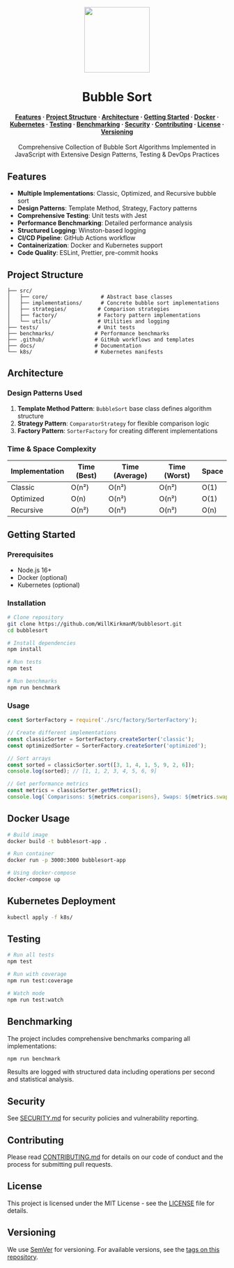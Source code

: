 <p align="center">
  <img src="https://avatars.githubusercontent.com/u/138057124?s=200&v=4" width="150" />
</p>
<h1 align="center">Bubble Sort</h1>

<h4 align="center">
  <a href=""></a>
</h4>

<h4 align="center">
  <a href="#-features">Features</a>
  ·
  <a href="#-project-structure">Project Structure</a>
  ·
  <a href="#️-architecture">Architecture</a>
  ·
  <a href="#-getting-started">Getting Started</a>
  ·
  <a href="#-docker-usage">Docker</a>
  ·
  <a href="#️-kubernetes-deployment">Kubernetes</a>
  ·
  <a href="#-testing">Testing</a>
  ·
  <a href="#-benchmarking">Benchmarking</a>
  ·
  <a href="#-security">Security</a>
  ·
  <a href="#-contributing">Contributing</a>
  ·
  <a href="#-license">License</a>
  ·
  <a href="#️-versioning">Versioning</a>
</h4>

<p align="center">Comprehensive Collection of Bubble Sort Algorithms Implemented in JavaScript with Extensive Design Patterns, Testing & DevOps Practices</p>

## Features

- **Multiple Implementations**: Classic, Optimized, and Recursive bubble sort
- **Design Patterns**: Template Method, Strategy, Factory patterns
- **Comprehensive Testing**: Unit tests with Jest
- **Performance Benchmarking**: Detailed performance analysis
- **Structured Logging**: Winston-based logging
- **CI/CD Pipeline**: GitHub Actions workflow
- **Containerization**: Docker and Kubernetes support
- **Code Quality**: ESLint, Prettier, pre-commit hooks

## Project Structure

```
├── src/
│   ├── core/                 # Abstract base classes
│   ├── implementations/      # Concrete bubble sort implementations
│   ├── strategies/          # Comparison strategies
│   ├── factory/             # Factory pattern implementations
│   └── utils/               # Utilities and logging
├── tests/                   # Unit tests
├── benchmarks/             # Performance benchmarks
├── .github/                # GitHub workflows and templates
├── docs/                   # Documentation
└── k8s/                    # Kubernetes manifests
```

## Architecture

### Design Patterns Used

1. **Template Method Pattern**: `BubbleSort` base class defines algorithm structure
2. **Strategy Pattern**: `ComparatorStrategy` for flexible comparison logic
3. **Factory Pattern**: `SorterFactory` for creating different implementations

### Time & Space Complexity

| Implementation | Time (Best) | Time (Average) | Time (Worst) | Space |
|---------------|-------------|----------------|--------------|-------|
| Classic       | O(n²)       | O(n²)          | O(n²)        | O(1)  |
| Optimized     | O(n)        | O(n²)          | O(n²)        | O(1)  |
| Recursive     | O(n²)       | O(n²)          | O(n²)        | O(n)  |

## Getting Started

### Prerequisites

- Node.js 16+ 
- Docker (optional)
- Kubernetes (optional)

### Installation

```bash
# Clone repository
git clone https://github.com/WillKirkmanM/bubblesort.git
cd bubblesort

# Install dependencies
npm install

# Run tests
npm test

# Run benchmarks
npm run benchmark
```

### Usage

```javascript
const SorterFactory = require('./src/factory/SorterFactory');

// Create different implementations
const classicSorter = SorterFactory.createSorter('classic');
const optimizedSorter = SorterFactory.createSorter('optimized');

// Sort arrays
const sorted = classicSorter.sort([3, 1, 4, 1, 5, 9, 2, 6]);
console.log(sorted); // [1, 1, 2, 3, 4, 5, 6, 9]

// Get performance metrics
const metrics = classicSorter.getMetrics();
console.log(`Comparisons: ${metrics.comparisons}, Swaps: ${metrics.swaps}`);
```

## Docker Usage

```bash
# Build image
docker build -t bubblesort-app .

# Run container
docker run -p 3000:3000 bubblesort-app

# Using docker-compose
docker-compose up
```

## Kubernetes Deployment

```bash
kubectl apply -f k8s/
```

## Testing

```bash
# Run all tests
npm test

# Run with coverage
npm run test:coverage

# Watch mode
npm run test:watch
```

## Benchmarking

The project includes comprehensive benchmarks comparing all implementations:

```bash
npm run benchmark
```

Results are logged with structured data including operations per second and statistical analysis.

## Security

See [SECURITY.md](SECURITY.md) for security policies and vulnerability reporting.

## Contributing

Please read [CONTRIBUTING.md](CONTRIBUTING.md) for details on our code of conduct and the process for submitting pull requests.

## License

This project is licensed under the MIT License - see the [LICENSE](LICENSE) file for details.

## Versioning

We use [SemVer](http://semver.org/) for versioning. For available versions, see the [tags on this repository](https://github.com/yourusername/bubblesort-implementations/tags).